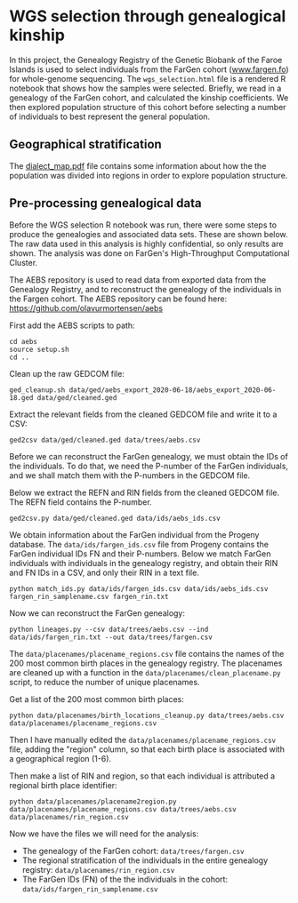 # WGS selection through genealogical kinship

In this project, the Genealogy Registry of the Genetic Biobank of the Faroe Islands is used to select individuals from the FarGen cohort (www.fargen.fo) for whole-genome sequencing. The `wgs_selection.html` file is a rendered R notebook that shows how the samples were selected. Briefly, we read in a genealogy of the FarGen cohort, and calculated the kinship coefficients. We then explored population structure of this cohort before selecting a number of individuals to best represent the general population.

## Geographical stratification

The [dialect_map.pdf](https://github.com/olavurmortensen/wgs_selection/blob/master/dialect_map.pdf) file contains some information about how the the population was divided into regions in order to explore population structure.

## Pre-processing genealogical data

Before the WGS selection R notebook was run, there were some steps to produce the genealogies and associated data sets. These are shown below. The raw data used in this analysis is highly confidential, so only results are shown. The analysis was done on FarGen's High-Throughput Computational Cluster.

The AEBS repository is used to read data from exported data from the Genealogy Registry, and to reconstruct the genealogy of the individuals in the Fargen cohort. The AEBS repository can be found here: https://github.com/olavurmortensen/aebs

First add the AEBS scripts to path:

```
cd aebs
source setup.sh
cd ..
```

Clean up the raw GEDCOM file:

```
ged_cleanup.sh data/ged/aebs_export_2020-06-18/aebs_export_2020-06-18.ged data/ged/cleaned.ged
```

Extract the relevant fields from the cleaned GEDCOM file and write it to a CSV:

```
ged2csv data/ged/cleaned.ged data/trees/aebs.csv
```

Before we can reconstruct the FarGen genealogy, we must obtain the IDs of the individuals. To do that, we need the P-number of the FarGen individuals, and we shall match them with the P-numbers in the GEDCOM file.

Below we extract the REFN and RIN fields from the cleaned GEDCOM file. The REFN field contains the P-number.

```
ged2csv.py data/ged/cleaned.ged data/ids/aebs_ids.csv
```

We obtain information about the FarGen individual from the Progeny database. The `data/ids/fargen_ids.csv` file from Progeny contains the FarGen individual IDs FN and their P-numbers. Below we match FarGen individuals with individuals in the genealogy registry, and obtain their RIN and FN IDs in a CSV, and only their RIN in a text file.

```
python match_ids.py data/ids/fargen_ids.csv data/ids/aebs_ids.csv fargen_rin_samplename.csv fargen_rin.txt
```

Now we can reconstruct the FarGen genealogy:

```
python lineages.py --csv data/trees/aebs.csv --ind data/ids/fargen_rin.txt --out data/trees/fargen.csv
```

The `data/placenames/placename_regions.csv` file contains the names of the 200 most common birth places in the genealogy registry. The placenames are cleaned up with a function in the `data/placenames/clean_placename.py` script, to reduce the number of unique placenames.

Get a list of the 200 most common birth places:

```
python data/placenames/birth_locations_cleanup.py data/trees/aebs.csv data/placenames/placename_regions.csv
```

Then I have manually edited the `data/placenames/placename_regions.csv` file, adding the "region" column, so that each birth place is associated with a geographical region (1-6).

Then make a list of RIN and region, so that each individual is attributed a regional birth place identifier:

```
python data/placenames/placename2region.py data/placenames/placename_regions.csv data/trees/aebs.csv data/placenames/rin_region.csv
```

Now we have the files we will need for the analysis:

* The genealogy of the FarGen cohort: `data/trees/fargen.csv`
* The regional stratification of the individuals in the entire genealogy registry: `data/placenames/rin_region.csv`
* The FarGen IDs (FN) of the the individuals in the cohort: `data/ids/fargen_rin_samplename.csv`
